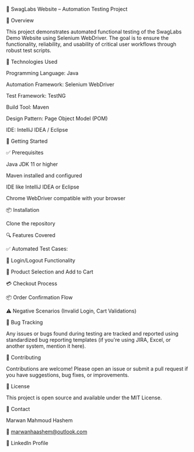 🧪 SwagLabs Website – Automation Testing Project

📌 Overview

This project demonstrates automated functional testing of the SwagLabs Demo Website using Selenium WebDriver. The goal is to ensure the functionality, reliability, and usability of critical user workflows through robust test scripts.

🔧 Technologies Used

Programming Language: Java

Automation Framework: Selenium WebDriver

Test Framework: TestNG

Build Tool: Maven

Design Pattern: Page Object Model (POM)

IDE: IntelliJ IDEA / Eclipse

🚀 Getting Started

✅ Prerequisites

Java JDK 11 or higher

Maven installed and configured

IDE like IntelliJ IDEA or Eclipse

Chrome WebDriver compatible with your browser

📦 Installation

Clone the repository

🔍 Features Covered

✅ Automated Test Cases:

🔐 Login/Logout Functionality

🛒 Product Selection and Add to Cart

💳 Checkout Process

📦 Order Confirmation Flow

⚠️ Negative Scenarios (Invalid Login, Cart Validations)

🐞 Bug Tracking

Any issues or bugs found during testing are tracked and reported using standardized bug reporting templates (if you're using JIRA, Excel, or another system, mention it here).

🔗 Contributing

Contributions are welcome!
Please open an issue or submit a pull request if you have suggestions, bug fixes, or improvements.

📄 License

This project is open source and available under the MIT License.

🙋 Contact

Marwan Mahmoud Hashem

📧 marwanhaashem@outlook.com

🔗 LinkedIn Profile
